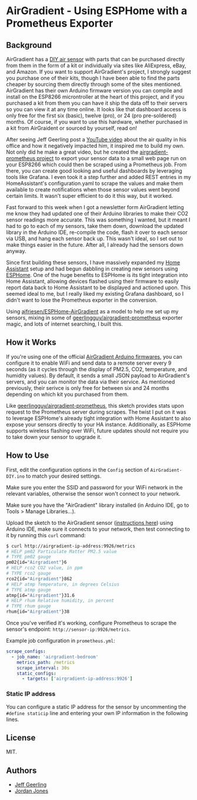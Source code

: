 # AirGradient - Using ESPHome with a Prometheus Exporter

## Background
AirGradient has a [DIY air sensor](https://www.airgradient.com/diy/) with parts that can be purchased directly from them in the form of a kit or individually via sites like AliExpress, eBay, and Amazon.  If you want to support AirGradient's project, I strongly suggest you purchase one of their kits, though I have been able to find the parts cheaper by sourcing them directly through some of the sites mentioned.  AirGradient has their own Arduino firmware version you can compile and install on the ESP8266 microntroller at the heart of this project, and if you purchased a kit from them you can have it ship the data off to their servers so you can view it at any time online.  It looks like that dashboard access is only free for the first six (basic), twelve (pro), or 24 (pro pre-soldered) months.  Of course, if you want to use this hardware, whether purchased in a kit from AirGraident or sourced by yourself, read on!

After seeing Jeff Geerling post a [YouTube video](https://www.youtube.com/watch?v=Cmr5VNALRAg) about the air quality in his office and how it negatively impacted him, it inspired me to build my own.  Not only did he make a great video, but he created the [airgradient-prometheus project](https://github.com/geerlingguy/airgradient-prometheus) to export your sensor data to a small web page run on your ESP8266 which could then be scraped using a Prometheus job.  From there, you can create good looking and useful dashboards by leveraging tools like Grafana.  I even took it a step further and added REST entries in my HomeAssistant's configuration.yaml to scrape the values and make them available to create notifications when those sensor values went beyond certain limits.  It wasn't super efficient to do it this way, but it worked.

Fast forward to this week when I got a newsletter form AirGradient letting me know they had updated one of their Arduino libraries to make their CO2 sensor readings more accurate.  This was something I wanted, but it meant I had to go to each of my sensors, take them down, download the updated library in the Arduino IDE, re-compile the code, flash it over to each sensor via USB, and hang each sensor back up.  This wasn't ideal, so I set out to make things easier in the future.  After all, I already had the sensors down anyway.

Since first building these sensors, I have massively expanded my [Home Assistant](https://www.home-assistant.io/) setup and had begun dabbling in creating new sensors using [ESPHome](https://esphome.io/).  One of the huge benefits to ESPHome is its tight integration into Home Assistant, allowing devices flashed using their firmware to easily report data back to Home Assistant to be displayed and actioned upon.  This seemed ideal to me, but I really liked my existing Grafana dashboard, so I didn't want to lose the Prometheus exporter in the conversion.  

Using [ajfriesen/ESPHome-AirGradient](https://github.com/ajfriesen/ESPHome-AirGradient) as a model to help me set up my sensors, mixing in some of [geerlingguy/airgradient-prometheus](https://github.com/geerlingguy/airgradient-prometheus) exporter magic, and lots of internet searching, I built this.

## How it Works

If you're using one of the official [AirGradient Arduino firmwares](https://www.airgradient.com/open-airgradient/instructions/basic-setup-skills-and-equipment-needed-to-build-our-airgradient-diy-sensor/), you can configure it to enable WiFi and send data to a remote server every 9 seconds (as it cycles through the display of PM2.5, CO2, temperature, and humidity values).  By default, it sends a small JSON payload to AirGradient's servers, and you can monitor the data via their service.  As mentioned previously, their serivce is only free for between six and 24 months depending on which kit you purchased from them.

Like [geerlingguy/airgradient-prometheus](https://github.com/geerlingguy/airgradient-prometheus), this sketch provides stats upon request to the Prometheus server during scrapes.  The twist I put on it was to leverage ESPHome's already tight integration with Home Assistant to also expose your sensors directly to your HA instance.  Additionally, as ESPHome supports wireless flashing over WiFi, future updates should not require you to take down your sensor to upgrade it.

## How to Use

First, edit the configuration options in the `Config` section of `AirGradient-DIY.ino` to match your desired settings.

Make sure you enter the SSID and password for your WiFi network in the relevant variables, otherwise the sensor won't connect to your network.

Make sure you have the "AirGradient" library installed (in Arduino IDE, go to Tools > Manage Libraries...).

Upload the sketch to the AirGradient sensor ([instructions here](https://www.jeffgeerling.com/blog/2021/airgradient-diy-air-quality-monitor-co2-pm25#flashing)) using Arduino IDE, make sure it connects to your network, then test connecting to it by running this `curl` command:

```sh
$ curl http://airgradient-ip-address:9926/metrics
# HELP pm02 Particulate Matter PM2.5 value
# TYPE pm02 gauge
pm02{id="Airgradient"}6
# HELP rco2 CO2 value, in ppm
# TYPE rco2 gauge
rco2{id="Airgradient"}862
# HELP atmp Temperature, in degrees Celsius
# TYPE atmp gauge
atmp{id="Airgradient"}31.6
# HELP rhum Relative humidity, in percent
# TYPE rhum gauge
rhum{id="Airgradient"}38
```

Once you've verified it's working, configure Prometheus to scrape the sensor's endpoint: `http://sensor-ip:9926/metrics`.

Example job configuration in `prometheus.yml`:

```yaml
scrape_configs:
  - job_name: 'airgradient-bedroom'
    metrics_path: /metrics
    scrape_interval: 30s
    static_configs:
      - targets: ['airgradient-ip-address:9926']
```

### Static IP address

You can configure a static IP address for the sensor by uncommenting the `#define staticip` line and entering your own IP information in the following lines.

## License

MIT.

## Authors

  - [Jeff Geerling](https://www.jeffgeerling.com)
  - [Jordan Jones](https://github.com/kashalls)
